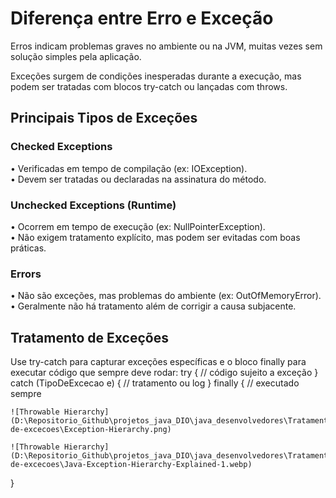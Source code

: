 # Diferença entre Erro e Exceção
Erros indicam problemas graves no ambiente ou na JVM, muitas vezes sem solução simples pela aplicação.

Exceções surgem de condições inesperadas durante a execução, mas podem ser tratadas com blocos try-catch ou lançadas com throws.

## Principais Tipos de Exceções

### Checked Exceptions
• Verificadas em tempo de compilação (ex: IOException).  
• Devem ser tratadas ou declaradas na assinatura do método.

### Unchecked Exceptions (Runtime)
• Ocorrem em tempo de execução (ex: NullPointerException).  
• Não exigem tratamento explícito, mas podem ser evitadas com boas práticas.

### Errors
• Não são exceções, mas problemas do ambiente (ex: OutOfMemoryError).  
• Geralmente não há tratamento além de corrigir a causa subjacente.

## Tratamento de Exceções
Use try-catch para capturar exceções específicas e o bloco finally para executar código que sempre deve rodar:
try {
    // código sujeito a exceção
} catch (TipoDeExcecao e) {
    // tratamento ou log
} finally {
    // executado sempre

    ![Throwable Hierarchy](D:\Repositorio_Github\projetos_java_DIO\java_desenvolvedores\Tratamento-de-excecoes\Exception-Hierarchy.png)
    
    ![Throwable Hierarchy](D:\Repositorio_Github\projetos_java_DIO\java_desenvolvedores\Tratamento-de-excecoes\Java-Exception-Hierarchy-Explained-1.webp)
}